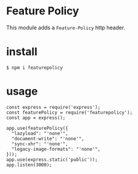 # Feature Policy

This module adds a `Feature-Policy` http header.

# install

```
$ npm i featurepolicy
```

# usage

```
const express = require('express');
const featurePolicy = require('featurepolicy');
const app = express();

app.use(featurePolicy({
  "lazyload": "'none'",
  "document-write": "'none'",
  "sync-xhr": "'none'",
  "legacy-image-formats": "'none'",
}));
app.use(express.static('public'));
app.listen(3000);
```
